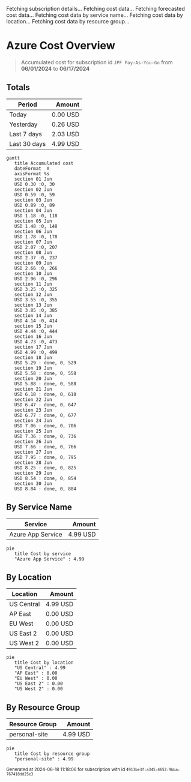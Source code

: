 Fetching subscription details...
Fetching cost data...
Fetching forecasted cost data...
Fetching cost data by service name...
Fetching cost data by location...
Fetching cost data by resource group...
# Azure Cost Overview

> Accumulated cost for subscription id `JPF Pay-As-You-Go` from **06/01/2024** to **06/17/2024**

## Totals

|Period|Amount|
|---|---:|
|Today|0.00 USD|
|Yesterday|0.26 USD|
|Last 7 days|2.03 USD|
|Last 30 days|4.99 USD|

```mermaid
gantt
   title Accumulated cost
   dateFormat  X
   axisFormat %s
   section 01 Jun
   USD 0.30 :0, 30
   section 02 Jun
   USD 0.59 :0, 59
   section 03 Jun
   USD 0.89 :0, 89
   section 04 Jun
   USD 1.18 :0, 118
   section 05 Jun
   USD 1.48 :0, 148
   section 06 Jun
   USD 1.78 :0, 178
   section 07 Jun
   USD 2.07 :0, 207
   section 08 Jun
   USD 2.37 :0, 237
   section 09 Jun
   USD 2.66 :0, 266
   section 10 Jun
   USD 2.96 :0, 296
   section 11 Jun
   USD 3.25 :0, 325
   section 12 Jun
   USD 3.55 :0, 355
   section 13 Jun
   USD 3.85 :0, 385
   section 14 Jun
   USD 4.14 :0, 414
   section 15 Jun
   USD 4.44 :0, 444
   section 16 Jun
   USD 4.73 :0, 473
   section 17 Jun
   USD 4.99 :0, 499
   section 18 Jun
   USD 5.29 : done, 0, 529
   section 19 Jun
   USD 5.58 : done, 0, 558
   section 20 Jun
   USD 5.88 : done, 0, 588
   section 21 Jun
   USD 6.18 : done, 0, 618
   section 22 Jun
   USD 6.47 : done, 0, 647
   section 23 Jun
   USD 6.77 : done, 0, 677
   section 24 Jun
   USD 7.06 : done, 0, 706
   section 25 Jun
   USD 7.36 : done, 0, 736
   section 26 Jun
   USD 7.66 : done, 0, 766
   section 27 Jun
   USD 7.95 : done, 0, 795
   section 28 Jun
   USD 8.25 : done, 0, 825
   section 29 Jun
   USD 8.54 : done, 0, 854
   section 30 Jun
   USD 8.84 : done, 0, 884
```

## By Service Name

|Service|Amount|
|---|---:|
|Azure App Service|4.99 USD|

```mermaid
pie
   title Cost by service
   "Azure App Service" : 4.99
```

## By Location

|Location|Amount|
|---|---:|
|US Central|4.99 USD|
|AP East|0.00 USD|
|EU West|0.00 USD|
|US East 2|0.00 USD|
|US West 2|0.00 USD|

```mermaid
pie
   title Cost by location
   "US Central" : 4.99
   "AP East" : 0.00
   "EU West" : 0.00
   "US East 2" : 0.00
   "US West 2" : 0.00
```

## By Resource Group

|Resource Group|Amount|
|---|---:|
|personal-site|4.99 USD|

```mermaid
pie
   title Cost by resource group
   "personal-site" : 4.99
```

<sup>Generated at 2024-06-18 11:18:06 for subscription with id `4913be3f-a345-4652-9bba-767418dd25e3`</sup>
